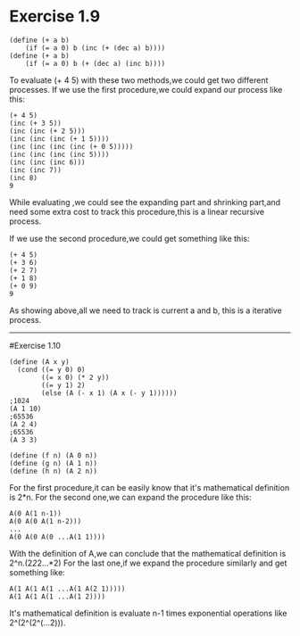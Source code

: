 # Exercise 1.9
```
(define (+ a b)
	(if (= a 0) b (inc (+ (dec a) b))))
(define (+ a b)
	(if (= a 0) b (+ (dec a) (inc b))))
```
To evaluate (+ 4 5) with these two methods,we could get two 
different processes.
If we use the first procedure,we could expand our process like
this:
```
(+ 4 5)
(inc (+ 3 5))
(inc (inc (+ 2 5)))
(inc (inc (inc (+ 1 5))))
(inc (inc (inc (inc (+ 0 5)))))
(inc (inc (inc (inc 5))))
(inc (inc (inc 6)))
(inc (inc 7))
(inc 8)
9
```
While evaluating ,we could see the expanding  part and
shrinking part,and need some extra cost to track this
procedure,this is a linear recursive process.

If we use the second procedure,we could get something like
this:
```
(+ 4 5)
(+ 3 6)
(+ 2 7)
(+ 1 8)
(+ 0 9)
9
```
As showing above,all we need to track is current a and b,
this is a iterative process.
***
#Exercise 1.10
```
(define (A x y)
  (cond ((= y 0) 0)
        ((= x 0) (* 2 y))
        ((= y 1) 2)
        (else (A (- x 1) (A x (- y 1))))))
;1024
(A 1 10)
;65536
(A 2 4)
;65536
(A 3 3)
```
```
(define (f n) (A 0 n))
(define (g n) (A 1 n))
(define (h n) (A 2 n))
```
For the first procedure,it can be easily know that it's 
mathematical definition is 2*n.
For the second one,we can expand the procedure like this:
```
A(0 A(1 n-1))
A(0 A(0 A(1 n-2)))
...
A(0 A(0 A(0 ...A(1 1))))
```
With the definition of A,we can conclude that the mathematical
definition is 2^n.(2*2*2...*2)
For the last one,if we expand  the procedure similarly and get
something like:
```
A(1 A(1 A(1 ...A(1 A(2 1)))))
A(1 A(1 A(1 ...A(1 2))))
```
It's mathematical definition is evaluate n-1 times exponential 
operations like 2^(2^(2^(...2))).

























